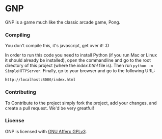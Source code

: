 GNP
===
GNP is a game much like the classic arcade game, Pong.

### Compiling
You don't compile this, it's javascript, get over it! :D

In order to run this code you need to install Python (if you run Mac or Linux it should already be installed), open the commandline and go to the root directory of this project (where the _index.html_ file is). Then run `python -m SimpleHTTPServer`. Finally, go to your browser and go to the following URL:
```
http://localhost:8000/index.html
```

### Contributing
To Contribute to the project simply fork the project, add your changes, and create a pull request. We'd be very greatful!

### License
GNP is licensed with [GNU Affero GPLv3](/LICENSE).
